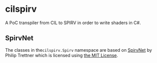 # cilspirv

A PoC transpiler from CIL to SPIRV in order to write shaders in C#.

## SpirvNet

The classes in the`cilspirv.Spirv` namespace are based on [SpirvNet](https://github.com/Philip-Trettner/SpirvNet) by Philip Trettner which is licensed using [the MIT License](https://github.com/Philip-Trettner/SpirvNet/blob/master/LICENSE).
